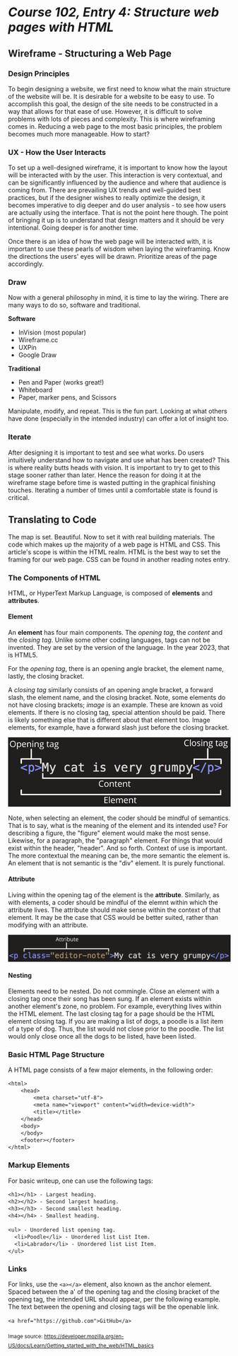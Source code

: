 # *Course 102, Entry 4: Structure web pages with HTML*

## Wireframe - Structuring a Web Page

### Design Principles

To begin designing a website, we first need to know what the main structure of the website will be. It is desirable for a website to be easy to use. To accomplish this goal, the design of the site needs to be constructed in a way that allows for that ease of use. However, it is difficult to solve problems with lots of pieces and complexity. This is where wireframing comes in. Reducing a web page to the most basic principles, the problem becomes much more manageable. How to start?

### UX - How the User Interacts

To set up a well-designed wireframe, it is important to know how the layout will be interacted with by the user. This interaction is very contextual, and can be significantly influenced by the audience and where that audience is coming from. There are prevailing UX trends and well-guided best practices, but if the designer wishes to really optimize the design, it becomes imperative to dig deeper and do user analysis - to see how users are actually using the interface. That is not the point here though. The point of bringing it up is to understand that design matters and it should be very intentional. Going deeper is for another time.

Once there is an idea of how the web page will be interacted with, it is important to use these pearls of wisdom when laying the wireframing. Know the directions the users' eyes will be drawn. Prioritize areas of the page accordingly.

### Draw

Now with a general philosophy in mind, it is time to lay the wiring. There are many ways to do so, software and traditional.

**Software**

+ InVision (most popular)
+ Wireframe.cc
+ UXPin
+ Google Draw

**Traditional**

+ Pen and Paper (works great!)
+ Whiteboard
+ Paper, marker pens, and Scissors

Manipulate, modify, and repeat. This is the fun part. Looking at what others have done (especially in the intended industry) can offer a lot of insight too.

### Iterate

After designing it is important to test and see what works. Do users intuitively understand how to navigate and use what has been created? This is where reality butts heads with vision. It is important to try to get to this stage sooner rather than later. Hence the reason for doing it at the wireframe stage before time is wasted putting in the graphical finishing touches. Iterating a number of times until a comfortable state is found is critical.

## Translating to Code

The map is set. Beautiful. Now to set it with real building materials. The code  which makes up the majority of a web page is HTML and CSS. This article's scope is within the HTML realm. HTML is the best way to set the framing for our web page. CSS can be found in another reading notes entry.

### The Components of HTML

HTML, or HyperText Markup Language, is composed of **elements** and **attributes**.

#### Element

An **element** has four main components. The *opening tag*, the *content* and the *closing tag*. Unlike some other coding languages, tags can not be invented. They are set by the version of the language. In the year 2023, that is HTML5.

For the *opening tag*, there is an opening angle bracket, the element name, lastly, the closing bracket.

A *closing tag* similarly consists of an opening angle bracket, a forward slash, the element name, and the closing bracket. Note, some elements do not have closing brackets; *image* is an example. These are known as void elements. If there is no closing tag, special attention should be paid. There is likely something else that is different about that element too. Image elements, for example, have a forward slash just before the closing bracket.

![HTML Element Illustrated](https://raw.githubusercontent.com/Bradley-Hower/reading-notes/main/element-structure.png)

Note, when selecting an element, the coder should be mindful of semantics. That is to say, what is the meaning of the element and its intended use? For describing a figure, the "figure" element would make the most sense. Likewise, for a paragraph, the "paragraph" element. For things that would exist within the header, "header". And so forth. Context of use is important. The more contextual the meaning can be, the more semantic the element is. An element that is not semantic is the "div" element. It is purely functional.

#### Attribute

Living within the opening tag of the element is the **attribute**. Similarly, as with elements, a coder should be mindful of the elemnt within which the attribute lives. The attribute should make sense within the context of that element. It may be the case that CSS would be better suited, rather than modifying with an attribute.

![HTML Atttribute Illustrated](https://raw.githubusercontent.com/Bradley-Hower/reading-notes/main/attribute-structure.png)

#### Nesting

Elements need to be nested. Do not commingle. Close an element with a closing tag once their song has been sung. If an element exists within another element's zone, no problem. For example, everything lives within the HTML element. The last closing tag for a page should be the HTML element closing tag. If you are making a list of dogs, a poodle is a list item of a type of dog. Thus, the list would not close prior to the poodle. The list would only close once all the dogs to be listed, have been listed.

### Basic HTML Page Structure

A HTML page consists of a few major elements, in the following order:

```
<html>
    <head>
        <meta charset="utf-8">
        <meta name="viewport" content="width=device-width">
        <title></title>
    </head>
    <body>
    </body>
    <footer></footer>
</html>
```

### Markup Elements

For basic writeup, one can use the following tags:

```
<h1></h1> - Largest heading.
<h2></h2> - Second largest heading.
<h3></h3> - Second smallest heading.
<h4></h4> - Smallest heading.

<ul> - Unordered list opening tag.
  <li>Poodle</li> - Unordered list List Item.
  <li>Labrador</li> - Unordered list List Item.
</ul>
```

### Links

For links, use the `<a></a>` element, also known as the anchor element. Spaced between the a' of the opening tag and the closing bracket of the opening tag, the intended URL should appear, per the following example. The text between the opening and closing tags will be the openable link.

`<a href="https://github.com">GitHub</a>`

<sub>Image source: https://developer.mozilla.org/en-US/docs/Learn/Getting_started_with_the_web/HTML_basics</sub>